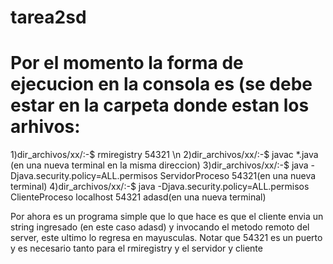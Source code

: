 # tarea2sd
# Por el momento la forma de ejecucion en la consola es (se debe estar en la carpeta donde estan los arhivos:
1)dir_archivos/xx/:-$ rmiregistry 54321 \n
2)dir_archivos/xx/:-$ javac *.java (en una nueva terminal en la misma direccion) 
3)dir_archivos/xx/:-$ java -Djava.security.policy=ALL.permisos ServidorProceso 54321(en una nueva terminal) 
4)dir_archivos/xx/:-$ java -Djava.security.policy=ALL.permisos ClienteProceso localhost 54321 adasd(en una nueva terminal) 

Por ahora es un programa simple que lo que hace es que el cliente envia un string ingresado (en este caso adasd) y invocando el metodo remoto del server, este ultimo lo regresa en mayusculas.
Notar que 54321 es un puerto y es necesario tanto para el rmiregistry y el servidor y cliente
